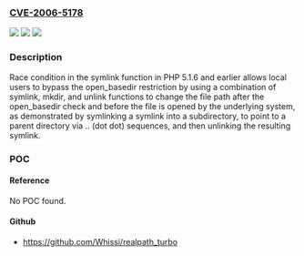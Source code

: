 ### [CVE-2006-5178](https://cve.mitre.org/cgi-bin/cvename.cgi?name=CVE-2006-5178)
![](https://img.shields.io/static/v1?label=Product&message=n%2Fa&color=blue)
![](https://img.shields.io/static/v1?label=Version&message=n%2Fa&color=blue)
![](https://img.shields.io/static/v1?label=Vulnerability&message=n%2Fa&color=brighgreen)

### Description

Race condition in the symlink function in PHP 5.1.6 and earlier allows local users to bypass the open_basedir restriction by using a combination of symlink, mkdir, and unlink functions to change the file path after the open_basedir check and before the file is opened by the underlying system, as demonstrated by symlinking a symlink into a subdirectory, to point to a parent directory via .. (dot dot) sequences, and then unlinking the resulting symlink.

### POC

#### Reference
No POC found.

#### Github
- https://github.com/Whissi/realpath_turbo

